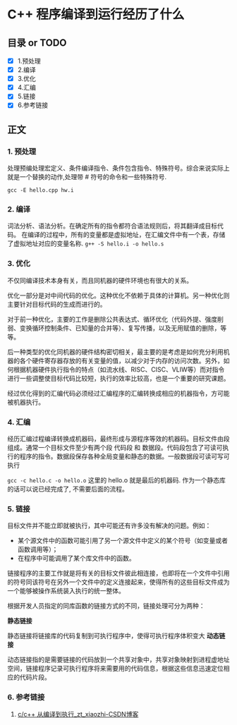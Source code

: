 # C++ 程序编译到运行经历了什么
## 目录 or TODO
- [x] 1.预处理
- [x] 2.编译
- [x] 3.优化
- [x] 4.汇编
- [x] 5.链接
- [x] 6.参考链接
## 正文

### 1. 预处理

处理预编处理宏定义、条件编译指令、条件包含指令、特殊符号。综合来说实际上就是一个替换的动作,处理带 # 符号的命令和一些特殊符号.

`gcc -E hello.cpp hw.i`

### 2. 编译

词法分析、语法分析。在确定所有的指令都符合语法规则后，将其翻译成目标代码。
在编译的过程中，所有的变量都是虚拟地址，在汇编文件中有一个表，存储了虚拟地址对应的变量名称.
`g++ -S hello.i -o hello.s`

### 3. 优化

不仅同编译技术本身有关，而且同机器的硬件环境也有很大的关系。

优化一部分是对中间代码的优化。这种优化不依赖于具体的计算机。另一种优化则主要针对目标代码的生成而进行的。

对于前一种优化，主要的工作是删除公共表达式、循环优化（代码外提、强度削弱、变换循环控制条件、已知量的合并等）、复写传播，以及无用赋值的删除，等等。

后一种类型的优化同机器的硬件结构密切相关，最主要的是考虑是如何充分利用机器的各个硬件寄存器存放的有关变量的值，以减少对于内存的访问次数。另外，如何根据机器硬件执行指令的特点（如流水线、RISC、CISC、VLIW等）而对指令进行一些调整使目标代码比较短，执行的效率比较高，也是一个重要的研究课题。

经过优化得到的汇编代码必须经过汇编程序的汇编转换成相应的机器指令，方可能被机器执行。

### 4. 汇编

经历汇编过程编译转换成机器码，最终形成与源程序等效的机器码。目标文件由段组成。通常一个目标文件至少有两个段  代码段 和 数据段。代码段包含了可读可执行的程序的指令。数据段保存各种全局变量和静态的数据。一般数据段可读可写可执行

`gcc -c hello.c -o hello.o` 这里的 hello.o 就是最后的机器码. 作为一个静态库的话可以说已经完成了, 不需要后面的流程。

### 5. 链接

目标文件并不能立即就被执行，其中可能还有许多没有解决的问题。例如：

- 某个源文件中的函数可能引用了另一个源文件中定义的某个符号（如变量或者函数调用等）；
- 在程序中可能调用了某个库文件中的函数。

链接程序的主要工作就是将有关的目标文件彼此相连接，也即将在一个文件中引用的符号同该符号在另外一个文件中的定义连接起来，使得所有的这些目标文件成为一个能够被操作系统装入执行的统一整体。

根据开发人员指定的同库函数的链接方式的不同，链接处理可分为两种：

**静态链接**

静态链接将链接库的代码复制到可执行程序中，使得可执行程序体积变大
**动态链接**

动态链接指的是需要链接的代码放到一个共享对象中，共享对象映射到进程虚地址空间，链接程序记录可执行程序将来需要用的代码信息，根据这些信息迅速定位相应的代码片段。

### 6. 参考链接

1. [c/c++ 从编译到执行_zt_xiaozhi-CSDN博客](https://blog.csdn.net/u010009169/article/details/72231774)

